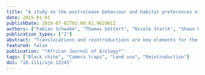 ```yaml
---
title: "A study on the postrelease behaviour and habitat preferences of black rhinos (Diceros bicornis) reintroduced into a fenced reserve in Namibia"
date: 2015-01-01
publishDate: 2019-07-02T01:09:02.962961Z
authors: ["Fabian Schwabe", "Thomas Göttert", "Nicole Starik", "Shaun R. Levick", "Ulrich Zeller"]
publication_types: ["2"]
abstract: "Translocations and reintroductions are key elements for the population management of the critically endangered black rhino (Diceros bicornis, Linnaeus, 1758). In this study, we investigated the postrelease behaviour and habitat preferences of a black rhino starter group (n = 4) on the individual level. The animals were reintroduced to a fenced game reserve (87 km2) in North-Central Namibia 1 year prior to our study. We used camera traps and very high frequency (VHF) radiotelemetry to examine the animals' temporal and spatial behaviour over a period of 4 months at transition between wet and dry seasons. Our results underline a peak in drinking activity and waterhole visits occurring between 7 p.m. and 8 p.m. We found a shift in intensity in drinking activity during the period of the study. Satellite-based woody cover estimations only suggest positive correlations between the density of woody cover and favoured black rhino habitat types. Although the area seems suitable to facilitate breeding success of this starter group, it does not support a self-sustaining population. However, black rhinos were already successfully reintroduced to several additional fenced reserves in this region. The selective opening of fences in the future could help to enable genetic exchange between currently isolated groups of rhinos."
featured: false
publication: "*African Journal of Ecology*"
tags: ["Black rhino", "Camera traps", "Land use", "Reintroduction"]
doi: "10.1111/aje.12245"
---
```



